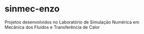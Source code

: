 # sinmec-enzo
Projetos desenvolvidos no Laboratório de Simulação Numérica em Mecânica dos Fluidos e Transferência de Calor
